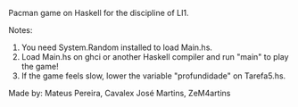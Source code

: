 Pacman game on Haskell for the discipline of LI1.

Notes:
1) You need System.Random installed to load Main.hs.
2) Load Main.hs on ghci or another Haskell compiler and run "main" to play the game!
3) If the game feels slow, lower the variable "profundidade" on Tarefa5.hs. 

Made by:
Mateus Pereira, Cavalex 
José Martins, ZeM4artins
